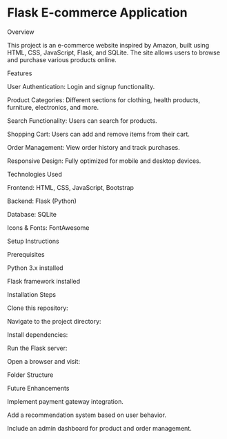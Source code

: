 # Flask E-commerce Application

Overview

This project is an e-commerce website inspired by Amazon, built using HTML, CSS, JavaScript, Flask, and SQLite. The site allows users to browse and purchase various products online.

Features

User Authentication: Login and signup functionality.

Product Categories: Different sections for clothing, health products, furniture, electronics, and more.

Search Functionality: Users can search for products.

Shopping Cart: Users can add and remove items from their cart.

Order Management: View order history and track purchases.

Responsive Design: Fully optimized for mobile and desktop devices.

Technologies Used

Frontend: HTML, CSS, JavaScript, Bootstrap

Backend: Flask (Python)

Database: SQLite

Icons & Fonts: FontAwesome

Setup Instructions

Prerequisites

Python 3.x installed

Flask framework installed

Installation Steps

Clone this repository:

Navigate to the project directory:

Install dependencies:

Run the Flask server:

Open a browser and visit:

Folder Structure

Future Enhancements

Implement payment gateway integration.

Add a recommendation system based on user behavior.

Include an admin dashboard for product and order management.






